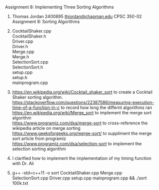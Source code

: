 Assignment 8: Implementing Three Sorting Algorithms

1. Thomas Jordan
   2400895
   thjordan@chapman.edu
   CPSC 350-02
   Assignment 8: Sorting Algorithms

2. CocktailShaker.cpp    
   CocktailShaker.h    
   Driver.cpp   
   Driver.h   
   Merge.cpp   
   Merge.h   
   SelectionSort.cpp   
   SelectionSort.h   
   setup.cpp   
   setup.h    
   mainprogram.cpp

3. https://en.wikipedia.org/wiki/Cocktail_shaker_sort to create a Cocktail
   Shaker sorting algorithm.   
   https://stackoverflow.com/questions/22387586/measuring-execution-time-of-a-function-in-c to record how long the differnt algorithms ran    
   https://en.wikipedia.org/wiki/Merge_sort to implement the merge sort algorithm   
   https://www.programiz.com/dsa/merge-sort to cross-reference the wikipedia article on merge sorting   
   https://www.geeksforgeeks.org/merge-sort/ to suppliment the merge sort article from programiz   
   https://www.programiz.com/dsa/selection-sort to implement the selection sorting algorithm   


4. I clarified how to implement the implementation of my timing function with Dr. Ali   

5. g++ -std=c++11 -o sort CocktailShaker.cpp Merge.cpp SelectionSort.cpp Driver.cpp setup.cpp mainprogram.cpp && ./sort 100k.txt

